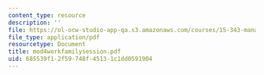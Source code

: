 ```yaml
---
content_type: resource
description: ''
file: https://ol-ocw-studio-app-qa.s3.amazonaws.com/courses/15-343-managing-transformations-in-work-organizations-and-society-spring-2002/685539f12f59748f45131c1dd0591904_mod4workfamilysession.pdf
file_type: application/pdf
resourcetype: Document
title: mod4workfamilysession.pdf
uid: 685539f1-2f59-748f-4513-1c1dd0591904
---
```

